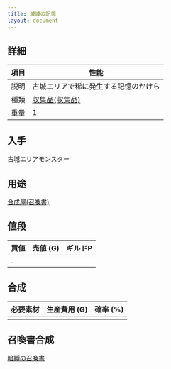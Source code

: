 ```yaml
---
title: 滅城の記憶
layout: document
---
```

## 詳細

|項目|性能|
|---|---|
|説明|古城エリアで稀に発生する記憶のかけら|
|種類|[収集品(収集品)](収集品(収集品))|
|重量|1|

## 入手

古城エリアモンスター

## 用途

[合成屋(召喚書)](合成屋(召喚書))

## 値段

|買値|売値 (G)|ギルドP|
|---|---|---|
|.|||

## 合成

|必要素材|生産費用 (G)|確率 (%)|
|---|---|---|
||||

## 召喚書合成

[暗縛の召喚書](暗縛の召喚書)
